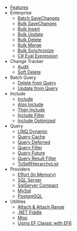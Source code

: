 - [Features](features.md)
- Enterprise
   - [Batch SaveChanges](batch-save-changes.md)
   - [Bulk SaveChanges](bulk-save-changes.md)
   - [Bulk Insert](bulk-insert.md)
   - [Bulk Update](bulk-update.md)
   - [Bulk Delete](bulk-delete.md)
   - [Bulk Merge](bulk-merge.md)
   - [Bulk Synchronize](bulk-synchronize.md)
   - [C# Eval Expression](csharp-eval-expression.md)
- Change Tracker
   - [Audit](audit.md)
   - [Soft Delete](soft-delete.md)
- Batch Query
   - [Delete from Query](delete-from-query.md)
   - [Update from Query](update-from-query.md)
- Include
   - [Include](include.md)
   - [Also Include](also-include.md)
   - [Then Include](then-include.md)
   - [Include Filter](query-include-filter.md)
   - [Include Optimized](query-include-optimized.md)
- Query
   - [LINQ Dynamic](linq-dynamic.md)
   - [Query Cache](query-cache.md)
   - [Query Deferred](query-deferred.md)
   - [Query Filter](query-filter.md)
   - [Query Future](query-future.md)
   - [Query Result Filter](query-result-filter.md)
   - [ToSelfHierarchyList](to-self-hierarchy-list.md)
- Providers
   - [Effort (In Memory)](provider-effort-inmemory.md)
   - [SQL Server](provider-sql-server.md)
   - [SqlServer Compact](provider-sqlserver-compact.md)
   - [MySql](provider-mysql.md)
   - [PostgreSQL](provider-postgresql.md)
- Utilities
   - [Attach & Attach Range](attach.md)
   - [.NET Fiddle](net-fiddle.md)
   - [Misc](misc.md)
   - [Using EF Classic with EF6](using-ef-classic-with-ef-6.md)

